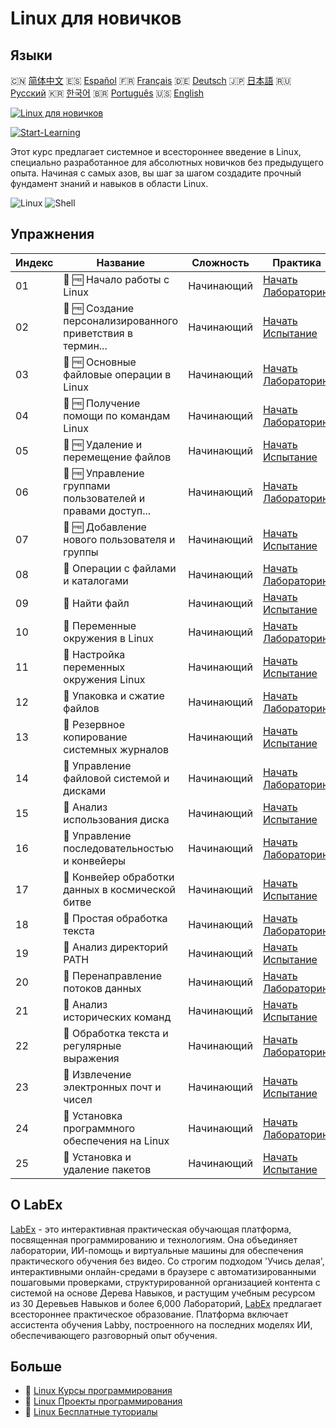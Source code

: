 # Linux для новичков

## Языки

🇨🇳 [简体中文](README_zh.md) 🇪🇸 [Español](README_es.md) 🇫🇷 [Français](README_fr.md) 🇩🇪 [Deutsch](README_de.md) 🇯🇵 [日本語](README_ja.md) 🇷🇺 [Русский](README_ru.md) 🇰🇷 [한국어](README_ko.md) 🇧🇷 [Português](README_pt.md) 🇺🇸 [English](README.md) 

[![Linux для новичков](https://cover-creator.labex.io/linux-for-noobs.png?lang=ru)](https://labex.io/ru/courses/linux-for-noobs)

[![Start-Learning](https://img.shields.io/badge/Start-Learning-whitesmoke?style=for-the-badge)](https://labex.io/ru/courses/linux-for-noobs)

Этот курс предлагает системное и всестороннее введение в Linux, специально разработанное для абсолютных новичков без предыдущего опыта. Начиная с самых азов, вы шаг за шагом создадите прочный фундамент знаний и навыков в области Linux.

![Linux](https://img.shields.io/badge/Linux-whitesmoke?style=for-the-badge&logo=linux)
![Shell](https://img.shields.io/badge/Shell-whitesmoke?style=for-the-badge&logo=shell)


## Упражнения

|   Индекс | Название                                                    | Сложность   | Практика                                                                                                                                             |
|----------|-------------------------------------------------------------|-------------|------------------------------------------------------------------------------------------------------------------------------------------------------|
|       01 | 🧩 🆓 Начало работы с Linux                                 | Начинающий  | <a target='_blank' href='https://labex.io/ru/labs/linux-getting-started-with-linux-446315?course=linux-for-noobs'>Начать Лабораторию</a>             |
|       02 | 🎯 🆓 Создание персонализированного приветствия в термин... | Начинающий  | <a target='_blank' href='https://labex.io/ru/labs/linux-create-personalized-terminal-greeting-446322?course=linux-for-noobs'>Начать Испытание</a>    |
|       03 | 🧩 🆓 Основные файловые операции в Linux                    | Начинающий  | <a target='_blank' href='https://labex.io/ru/labs/linux-basic-file-operations-in-linux-18001?course=linux-for-noobs'>Начать Лабораторию</a>          |
|       04 | 🧩 🆓 Получение помощи по командам Linux                    | Начинающий  | <a target='_blank' href='https://labex.io/ru/labs/linux-get-help-on-linux-commands-18000?course=linux-for-noobs'>Начать Лабораторию</a>              |
|       05 | 🎯 🆓 Удаление и перемещение файлов                         | Начинающий  | <a target='_blank' href='https://labex.io/ru/labs/linux-delete-and-move-files-7777?course=linux-for-noobs'>Начать Испытание</a>                      |
|       06 | 🧩 🆓 Управление группами пользователей и правами доступ... | Начинающий  | <a target='_blank' href='https://labex.io/ru/labs/linux-linux-user-group-and-file-permissions-18002?course=linux-for-noobs'>Начать Лабораторию</a>   |
|       07 | 🎯 🆓 Добавление нового пользователя и группы               | Начинающий  | <a target='_blank' href='https://labex.io/ru/labs/linux-add-new-user-and-group-17987?course=linux-for-noobs'>Начать Испытание</a>                    |
|       08 | 🧩  Операции с файлами и каталогами                         | Начинающий  | <a target='_blank' href='https://labex.io/ru/labs/linux-file-and-directory-operations-17997?course=linux-for-noobs'>Начать Лабораторию</a>           |
|       09 | 🎯  Найти файл                                              | Начинающий  | <a target='_blank' href='https://labex.io/ru/labs/linux-find-a-file-17993?course=linux-for-noobs'>Начать Испытание</a>                               |
|       10 | 🧩  Переменные окружения в Linux                            | Начинающий  | <a target='_blank' href='https://labex.io/ru/labs/linux-environment-variables-in-linux-385274?course=linux-for-noobs'>Начать Лабораторию</a>         |
|       11 | 🎯  Настройка переменных окружения Linux                    | Начинающий  | <a target='_blank' href='https://labex.io/ru/labs/linux-configure-linux-environment-variables-437861?course=linux-for-noobs'>Начать Испытание</a>    |
|       12 | 🧩  Упаковка и сжатие файлов                                | Начинающий  | <a target='_blank' href='https://labex.io/ru/labs/linux-file-packaging-and-compression-385413?course=linux-for-noobs'>Начать Лабораторию</a>         |
|       13 | 🎯  Резервное копирование системных журналов                | Начинающий  | <a target='_blank' href='https://labex.io/ru/labs/linux-backup-system-log-17989?course=linux-for-noobs'>Начать Испытание</a>                         |
|       14 | 🧩  Управление файловой системой и дисками                  | Начинающий  | <a target='_blank' href='https://labex.io/ru/labs/linux-file-system-and-disk-management-17999?course=linux-for-noobs'>Начать Лабораторию</a>         |
|       15 | 🎯  Анализ использования диска                              | Начинающий  | <a target='_blank' href='https://labex.io/ru/labs/linux-analyzing-disk-usage-7775?course=linux-for-noobs'>Начать Испытание</a>                       |
|       16 | 🧩  Управление последовательностью и конвейеры              | Начинающий  | <a target='_blank' href='https://labex.io/ru/labs/linux-sequence-control-and-pipeline-17994?course=linux-for-noobs'>Начать Лабораторию</a>           |
|       17 | 🎯  Конвейер обработки данных в космической битве           | Начинающий  | <a target='_blank' href='https://labex.io/ru/labs/linux-space-battle-data-pipeline-385343?course=linux-for-noobs'>Начать Испытание</a>               |
|       18 | 🧩  Простая обработка текста                                | Начинающий  | <a target='_blank' href='https://labex.io/ru/labs/linux-simple-text-processing-18004?course=linux-for-noobs'>Начать Лабораторию</a>                  |
|       19 | 🎯  Анализ директорий PATH                                  | Начинающий  | <a target='_blank' href='https://labex.io/ru/labs/linux-analyzing-path-directories-385344?course=linux-for-noobs'>Начать Испытание</a>               |
|       20 | 🧩  Перенаправление потоков данных                          | Начинающий  | <a target='_blank' href='https://labex.io/ru/labs/linux-data-stream-redirection-17995?course=linux-for-noobs'>Начать Лабораторию</a>                 |
|       21 | 🎯  Анализ исторических команд                              | Начинающий  | <a target='_blank' href='https://labex.io/ru/labs/linux-analyze-historical-commands-17988?course=linux-for-noobs'>Начать Испытание</a>               |
|       22 | 🧩  Обработка текста и регулярные выражения                 | Начинающий  | <a target='_blank' href='https://labex.io/ru/labs/linux-text-processing-and-regular-expressions-18003?course=linux-for-noobs'>Начать Лабораторию</a> |
|       23 | 🎯  Извлечение электронных почт и чисел                     | Начинающий  | <a target='_blank' href='https://labex.io/ru/labs/linux-extracting-mails-and-numbers-17991?course=linux-for-noobs'>Начать Испытание</a>              |
|       24 | 🧩  Установка программного обеспечения на Linux             | Начинающий  | <a target='_blank' href='https://labex.io/ru/labs/linux-software-installation-on-linux-18005?course=linux-for-noobs'>Начать Лабораторию</a>          |
|       25 | 🎯  Установка и удаление пакетов                            | Начинающий  | <a target='_blank' href='https://labex.io/ru/labs/linux-installing-and-removing-packages-385380?course=linux-for-noobs'>Начать Испытание</a>         |

## О LabEx

[LabEx](https://labex.io) - это интерактивная практическая обучающая платформа, посвященная программированию и технологиям. Она объединяет лаборатории, ИИ-помощь и виртуальные машины для обеспечения практического обучения без видео. Со строгим подходом 'Учись делая', интерактивными онлайн-средами в браузере с автоматизированными пошаговыми проверками, структурированной организацией контента с системой на основе Дерева Навыков, и растущим учебным ресурсом из 30 Деревьев Навыков и более 6,000 Лабораторий, [LabEx](https://labex.io) предлагает всестороннее практическое образование. Платформа включает ассистента обучения Labby, построенного на последних моделях ИИ, обеспечивающего разговорный опыт обучения.

## Больше

- 🔗 [Linux Курсы программирования](https://github.com/labex-labs/awesome-programming-courses)
- 🔗 [Linux Проекты программирования](https://github.com/labex-labs/awesome-programming-projects)
- 🔗 [Linux Бесплатные туториалы](https://github.com/labex-labs/linux-free-tutorials)

